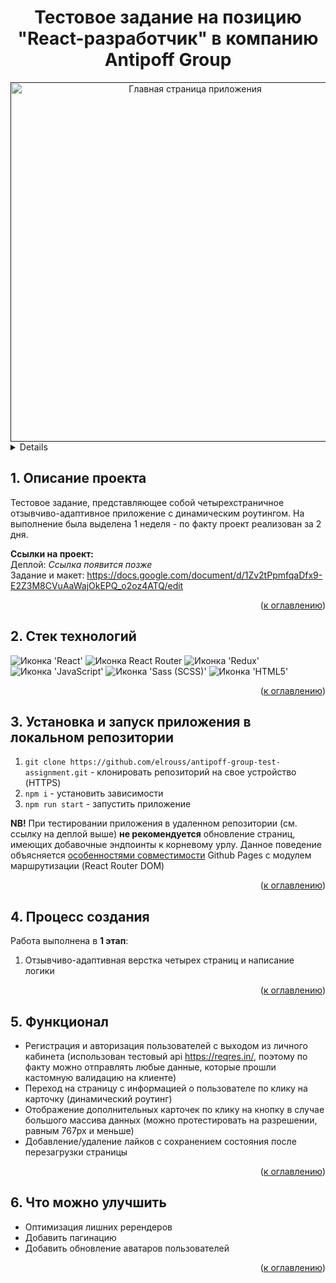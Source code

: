 <h1 align="center">Тестовое задание на позицию "React-разработчик" в компанию Antipoff Group</h1>

<div align="center">
  <a href="">
    <img width="575" alt="Главная страница приложения" src="https://github.com/elrouss/antipoff-group-test-assignment/assets/108838349/b27951d0-87d5-4c09-ab62-9b1ebb8167c8">
  </a>
</div>

<a name="summary">
  <details>
    <summary>Оглавление</summary>
    <ol>
      <li><a href="#project-description">Описание проекта</a></li>
      <li><a href="#technologies">Стек технологий</a></li>
      <li><a href="#installation">Установка и запуск приложения в локальном репозитории</a></li>
      <li><a href="#establishing">Процесс создания</a></li>
      <li><a href="#functionality">Функционал</a></li>
      <li><a href="#enhancement">Что можно улучшить</a></li>
    </ol>
  </details>
</a>

<a name="project-description"><h2>1. Описание проекта</h2></a>
Тестовое задание, представляющее собой четырехстраничное отзывчиво-адаптивное приложение с динамическим роутингом. На выполнение была выделена 1 неделя - по факту проект реализован за 2 дня.

<b>Ссылки на проект:</b>
<br>
Деплой: <i>Ссылка появится позже</i>
<br>
Задание и макет: https://docs.google.com/document/d/1Zv2tPpmfqaDfx9-E2Z3M8CVuAaWajOkEPQ_o2oz4ATQ/edit
<br>

<div align="right">(<a href="#summary">к оглавлению</a>)</div>

<a name="technologies"><h2>2. Стек технологий</h2></a>
<span>
  <img src="https://img.shields.io/badge/React-20232A?style=for-the-badge&logo=react&logoColor=61DAFB" alt="Иконка 'React'">
  <img src="https://img.shields.io/badge/React_Router-CA4245?style=for-the-badge&logo=react-router&logoColor=white" alt="Иконка React Router">
  <img src="https://img.shields.io/badge/Redux-593D88?style=for-the-badge&logo=redux&logoColor=white" alt="Иконка 'Redux'">
  <img src="https://img.shields.io/badge/JavaScript-323330?style=for-the-badge&logo=javascript&logoColor=F7DF1E" alt="Иконка 'JavaScript'">
  <img src="https://img.shields.io/badge/Sass-CC6699?style=for-the-badge&logo=sass&logoColor=white" alt="Иконка 'Sass (SCSS)'">
  <img src="https://img.shields.io/badge/HTML5-E34F26?style=for-the-badge&logo=html5&logoColor=white" alt="Иконка 'HTML5'">
</span>

<div align="right">(<a href="#summary">к оглавлению</a>)</div>

<a name="installation"><h2>3. Установка и запуск приложения в локальном репозитории</h2></a>
1. `git clone https://github.com/elrouss/antipoff-group-test-assignment.git` - клонировать репозиторий на свое устройство (HTTPS)
2. `npm i` - установить зависимости
3. `npm run start` - запустить приложение

<b>NB!</b> При тестировании приложения в удаленном репозитории (см. ссылку на деплой выше)  <b>не рекомендуется</b> обновление страниц, имеющих добавочные эндпоинты к корневому урлу. Данное поведение объясняется <a href="https://create-react-app.dev/docs/deployment/#notes-on-client-side-routing">особенностями совместимости</a> Github Pages с модулем маршрутизации (React Router DOM)

<div align="right">(<a href="#summary">к оглавлению</a>)</div>

<a name="establishing"><h2>4. Процесс создания</h2></a>
Работа выполнена в <b>1 этап</b>:
<br>
1. Отзывчиво-адаптивная верстка четырех страниц и написание логики

<div align="right">(<a href="#summary">к оглавлению</a>)</div>

<a name="functionality"><h2>5. Функционал</h2></a>
- Регистрация и авторизация пользователей с выходом из личного кабинета (использован тестовый api https://reqres.in/, поэтому по факту можно отправлять любые данные, которые прошли кастомную валидацию на клиенте)
- Переход на страницу с информацией о пользователе по клику на карточку (динамический роутинг)
- Отображение дополнительных карточек по клику на кнопку в случае большого массива данных (можно протестировать на разрешении, равным 767px и меньше)
- Добавление/удаление лайков с сохранением состояния после перезагрузки страницы

<div align="right">(<a href="#summary">к оглавлению</a>)</div>

<a name="enhancement"><h2>6. Что можно улучшить</h2></a>
- Оптимизация лишних ререндеров
- Добавить пагинацию
- Добавить обновление аватаров пользователей

<div align="right">(<a href="#summary">к оглавлению</a>)</div>

